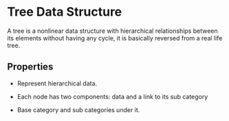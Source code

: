 # Tree Data Structure

A tree is a nonlinear data structure with hierarchical relationships between its elements without having any cycle, it is basically reversed from a real life tree.

## Properties

- Represent hierarchical data.
- Each node has two components: data and a link to its sub category

- Base category and sub categories under it.

